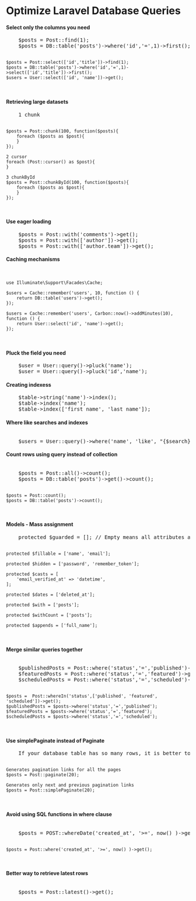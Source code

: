 <!DOCTYPE html>
<html>
<head>
</head>
<body>
<h1>Optimize Laravel Database Queries</h1>

<h4>Select only the columns you need</h4>
<pre>
	$posts = Post::find(1);
	$posts = DB::table('posts')->where('id','=',1)->first();

	$posts = Post::select(['id','title'])->find(1);
	$posts = DB::table('posts')->where('id','=',1)->select(['id','title'])->first();
	$users = User::select(['id', 'name'])->get();
</pre>

<h4>Retrieving large datasets</h4>
<pre>
	1 chunk

	$posts = Post::chunk(100, function($posts){
		foreach ($posts as $post){
		}
	});

	2 cursor
	foreach (Post::cursor() as $post){
	}

	3 chunkById
	$posts = Post::chunkById(100, function($posts){
		foreach ($posts as $post){
		}
	});
</pre>

<h4>Use eager loading</h4>
<pre>
	$posts = Post::with('comments')->get();
	$posts = Post::with(['author'])->get();
	$posts = Post::with(['author.team'])->get();
</pre>

<h4>Caching mechanisms</h4>
<pre>

	use Illuminate\Support\Facades\Cache;

	$users = Cache::remember('users', 10, function () {
		return DB::table('users')->get();
	});

	$users = Cache::remember('users', Carbon::now()->addMinutes(10), function () {
		return User::select('id', 'name')->get();
	});
</pre>

<h4>Pluck the field you need</h4>
<pre>
	$user = User::query()->pluck('name');
	$user = User::query()->pluck('id','name');
</pre>

<h4>Creating indexess</h4>
<pre>
	$table->string('name')->index();
	$table->index('name');
	$table->index(['first_name', 'last_name']);
</pre>
<h4>Where like searches and indexes</h4>
<pre> 
	$users = User::query()->where('name', 'like', "{$search}%")->get();
</pre> 

<h4>Count rows using query instead of collection </h4>
<pre> 
	$posts = Post::all()->count();
	$posts = DB::table('posts')->get()->count();

	$posts = Post::count();
	$posts = DB::table('posts')->count();
</pre> 

<h4>Models - Mass assignment</h4>
<pre>
	protected $guarded = []; // Empty means all attributes are guarded

	protected $fillable = ['name', 'email'];

	protected $hidden = ['password', 'remember_token'];

	protected $casts = [
		'email_verified_at' => 'datetime',
	];

	protected $dates = ['deleted_at'];

	protected $with = ['posts'];

	protected $withCount = ['posts'];

	protected $appends = ['full_name'];
</pre>

<h4>Merge similar queries together</h4>
<pre> 
	$publishedPosts = Post::where('status','=','published')->get();
	$featuredPosts = Post::where('status','=','featured')->get();
	$scheduledPosts = Post::where('status','=','scheduled')->get();

	$posts =  Post::whereIn('status',['published', 'featured', 'scheduled'])->get();
	$publishedPosts = $posts->where('status','=','published');
	$featuredPosts = $posts->where('status','=','featured');
	$scheduledPosts = $posts->where('status','=','scheduled');
</pre> 


<h4>Use simplePaginate instead of Paginate</h4>
<pre>
	If your database table has so many rows, it is better to avoid paginate and do simplePaginate instead.

	Generates pagination links for all the pages
	$posts = Post::paginate(20); 

	Generates only next and previous pagination links
	$posts = Post::simplePaginate(20);
</pre>
<h4>Avoid using SQL functions in where clause</h4>
<pre> 
	$posts = POST::whereDate('created_at', '>=', now() )->get();

	$posts = Post::where('created_at', '>=', now() )->get();
</pre> 

<h4>Better way to retrieve latest rows</h4>
<pre> 
	$posts = Post::latest()->get();
</pre> 
</body>
</html>
